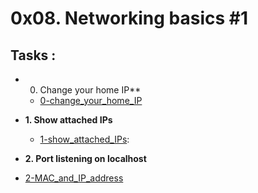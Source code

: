# 0x08. Networking basics #1

## Tasks : 

* 0. Change your home IP**
  * [0-change_your_home_IP](0-change_your_home_IP)

  
* **1. Show attached IPs**
  * [1-show_attached_IPs](1-show_attached_IPs): 
  
* **2. Port listening on localhost**
 * [2-MAC_and_IP_address](2-MAC_and_IP_address)


